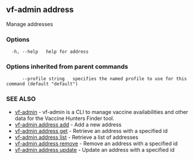 ## vf-admin address

Manage addresses

### Options

```
  -h, --help   help for address
```

### Options inherited from parent commands

```
      --profile string   specifies the named profile to use for this command (default "default")
```

### SEE ALSO

* [vf-admin](vf-admin.md)	 - vf-admin is a CLI to manage vaccine availabilities and other data for the Vaccine Hunters Finder tool.
* [vf-admin address add](vf-admin_address_add.md)	 - Add a new address
* [vf-admin address get](vf-admin_address_get.md)	 - Retrieve an address with a specified id
* [vf-admin address list](vf-admin_address_list.md)	 - Retrieve a list of addresses
* [vf-admin address remove](vf-admin_address_remove.md)	 - Remove an address with a specified id
* [vf-admin address update](vf-admin_address_update.md)	 - Update an address with a specified id

